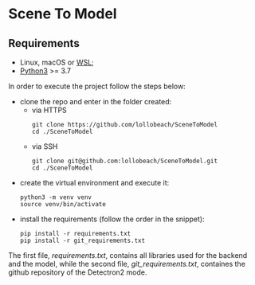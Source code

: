 # Scene To Model

## Requirements
- Linux, macOS or [WSL](https://learn.microsoft.com/en-us/windows/wsl/install);
- [Python3](https://www.python.org/downloads/) >= 3.7

In order to execute the project follow the steps below:
- clone the repo and enter in the folder created:
  - via HTTPS
    ```
    git clone https://github.com/lollobeach/SceneToModel
    cd ./SceneToModel
    ```
  - via SSH
    ```
    git clone git@github.com:lollobeach/SceneToModel.git
    cd ./SceneToModel
    ```
- create the virtual environment and execute it:
  ```
  python3 -m venv venv
  source venv/bin/activate
  ```
- install the requirements (follow the order in the snippet):
  ```
  pip install -r requirements.txt
  pip install -r git_requirements.txt
  ```
The first file, _requirements.txt_, contains all libraries used for the backend and the model, while the second file, _git_requirements.txt_, containes the github repository of the Detectron2 mode. 
